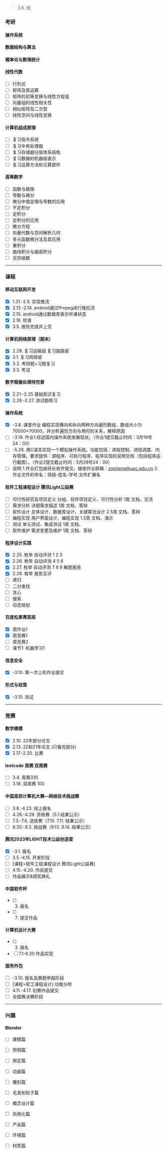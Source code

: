 
> 3.6. 改

### 考研

#### 操作系统

#### 数据结构与算法

#### 概率论与数理统计

#### 线性代数
- [ ] 行列式
- [ ] 矩阵及其运算
- [ ] 矩阵的初等变换与线性方程组
- [ ] 向量组的线性相关性
- [ ] 相似矩阵及二次型
- [ ] 线性空间与线性变换

#### 计算机组成原理
- [ ] 复习指令系统
- [ ] 复习中央处理器
- [ ] 复习存储器分层体系结构
- [ ] 复习数据的机器级表示
- [ ] 复习运算方法和元算部件

#### 高等数学
- [ ] 函数与极限
- [ ] 导数与微分
- [ ] 微分中值定理与导数的应用
- [ ] 不定积分
- [ ] 定积分
- [ ] 定积分的应用
- [ ] 微分方程
- [ ] 向量代数与空间解析几何
- [ ] 多元函数微分法及其应用
- [ ] 重积分
- [ ] 曲线积分与曲面积分
- [ ] 无穷级数

---

### 课程

#### 移动互联网开发
- [x] 1.31.-2.5. 实现推流
- [x] 2.13.-2.14. android通过ffmpeg进行推拉流
- [x] 2.15. android通过数据库表示听课状态
- [x] 2.16. 检查
- [x] 3.5. 报告完成并上交

#### 计算机网络原理（期末）
- [x] 2.28. 复习运输层 复习链路层
- [x] 3.1. 复习网络层
- [x] 3.2. 考研题+习题复习
- [x] 3.3. 考试

#### 数字图像处理待完善
- [x] 2.21.-2.25 基础知识复习
- [x] 2.26.-2.27. 测试题练习

#### 操作系统
- [x] -3.8. 课堂作业 编程实现横向和纵向两种方向遍历数组、数组大小为70000*70000，并分析遍历方向与用时的关系，解释原因
- [ ] -3.19. 作业1.综述国内操作系统发展现状。（作业1提交截止时间：3月19号24：00）
- [ ] -5.28. 用C语言实现一个模拟操作系统。功能包括：进程控制、进程调度、内存管理。要求提供：源程序、可执行程序、程序实现的说明文档（包括程序运行截图）。（作业2提交截止时间：5月28号24：00）
- [ ] 说明 1.作业打包由班长收齐提交。接收作业邮箱：zqsheng@upc.edu.cn  2.作业文件的命名：班级-姓名-学号.文件扩展名

#### 软件工程课程设计 腾讯Light公益赛
- [ ] 可行性研究及项目定义 分组、软件项目定义、可行性分析 1周 文档、交流
- [ ] 需求分析 详细需求描述 1周 文档、答辩
- [ ] 软件设计 总体设计、数据库设计、关键算法设计 2.5周 文档、答辩
- [ ] 编程实现 用户界面设计、编程实现 1.5周 文档、演示
- [ ] 测试 单元测试、集成测试 1周 文档、
- [ ] 软件维护 需求变更及维护 1周 文档、答辩

#### 程序设计实践
- [x] 2.25. 枚举 自动评测 1 2 3
- [x] 2.26. 枚举 自动评测 4 5 6
- [x] 2.27. 枚举 自动评测 7 8 9 解题报告
- [x] 2.28. 枚举 报告互评
- [ ] 递归
- [ ] 二分查找
- [ ] 贪心
- [ ] 搜索
- [ ] 动态规划

#### 百度松果菁英班
- [x] 周作业1
- [x] 周竞赛1
- [ ] 周竞赛2
- [ ] 课节1: 机器学习1

#### 信息安全
- [x] -3.10. 第一次上机作业提交

#### 形式与政策
- [x] -3.15. 测试

---

### 竞赛

#### 数学建模
- [x] 2.10. 22年部分论文
- [x] 2.13. 22和21年论文 (只看完部分)
- [x] 2.17.-2.20. 比赛

#### leetcode 周赛 双周赛
- [ ] 3.4. 周赛335
- [ ] 3.18. 双周赛 100

#### 中国高校计算机大赛—网络技术挑战赛
- [ ] 3.8.-4.23. 线上报名
- [ ] 4.26.-4.28. 资格赛（5.1.结果公示）
- [ ] 7.3.-7.6. 选拔赛（7.10. 7.11. 结果公示）
- [ ] 8.30.-9.3. 挑战赛（9.13. 9.14. 结果公示）

#### 腾讯2023年LIGHT技术公益创造营
- [x] -3.1. 报名
- [ ] 3.5.-4.15. 开发阶段
- [ ] [课程>软件工程课程设计 腾讯Light公益赛]
- [ ] 4.15.-4.20. 作品提交
- [ ] 作品展示&颁奖典礼

#### 中国软件杯
- [ ] 3. 报名
- [ ] 7. 提交作品

#### 计算机设计大赛
- [ ] 3. 报名
- [ ] 7.1-6.30 作品实现

#### 服务外包
- [ ] -3.10. 报名及赛题申报阶段
- [ ] [课程>软工课程设计] 功能分析
- [ ] 4.11.-4.17. 初赛作品提交
- [ ] 全国赛决赛阶段

---

### 兴趣

#### Blender
- [ ] 建模篇
- [ ] 照明篇
- [ ] 绑定篇
- [ ] 动画篇
- [ ] 雕刻篇
- [ ] 毛发和粒子篇
- [ ] 概念设计篇
- [ ] 风格化篇
- [ ] 产品篇
- [ ] 环境篇
- [ ] 材质篇

